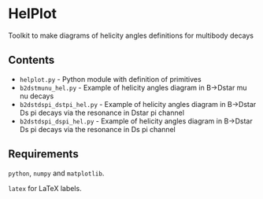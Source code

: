 # HelPlot

Toolkit to make diagrams of helicity angles definitions for multibody decays

## Contents

* `helplot.py` - Python module with definition of primitives
* `b2dstmunu_hel.py` - Example of helicity angles diagram in B->Dstar mu nu decays
* `b2dstdspi_dstpi_hel.py` - Example of helicity angles diagram in B->Dstar Ds pi decays via the resonance in Dstar pi channel
* `b2dstdspi_dspi_hel.py` - Example of helicity angles diagram in B->Dstar Ds pi decays via the resonance in Ds pi channel

## Requirements 

`python`, `numpy` and `matplotlib`. 

`latex` for LaTeX labels. 
